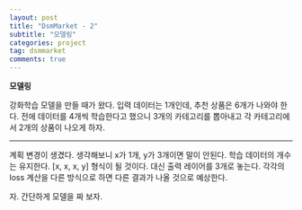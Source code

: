 ```yaml
---
layout: post
title: "DsmMarket - 2"
subtitle: "모델링"
categories: project
tag: dsmmarket
comments: true
---
```


**모델링**

강화학습 모델을 만들 때가 왔다. 입력 데이터는 1개인데, 추천 상품은 6개가 나와야 한다. 전에 데이터를 4개씩 학습한다고 했으니 3개의 카테고리를 뽑아내고 각 카테고리에서 2개의 상품이 나오게 하자.

---

계획 변경이 생겼다. 생각해보니 x가 1개, y가 3개이면 말이 안된다. 학습 데이터의 개수는 유지한다. [x, x, x, y] 형식이 될 것이다. 대신 출력 레이어를 3개로 놓는다. 각각의 loss 계산을 다른 방식으로 하면 다른 결과가 나올 것으로 예상한다. 

자. 간단하게 모델을 짜 보자.

```python

```

